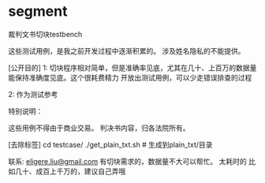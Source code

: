 # segment
裁判文书切块testbench

这些测试用例，是我之前开发过程中逐渐积累的。 涉及姓名隐私的不能提供。

[公开目的]
1: 切块程序相对简单，但是准确率见底，尤其在几十、上百万的数据量能保持准确度见底。这个很耗费精力
   开放出测试用例，可以少走错误排查的过程

2: 作为测试参考

特别说明：

这些用例不得由于商业交易。 判决书内容，归各法院所有。

[去除标签]
cd testcase/
./get_plain_txt.sh  # 生成到plain_txt/目录

联系: eligere.liu@gmail.com
有切块需求的，数据量不大可以帮忙。 太耗时的 比如几十、成百上千万的，建议自己弄哦
